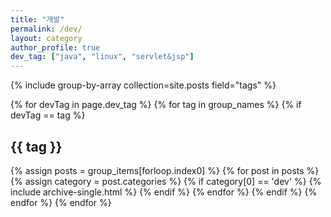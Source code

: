 ```yaml
---
title: "개발"
permalink: /dev/
layout: category
author_profile: true
dev_tag: ["java", "linux", "servlet&jsp"]
---
```

{% include group-by-array collection=site.posts field="tags" %}

{% for devTag in page.dev_tag %}
{% for tag in group_names %}
{% if devTag == tag %}
<h2 id="{{ tag | slugify }}" class="archive__subtitle">{{ tag }}</h2>
{% assign posts = group_items[forloop.index0] %}
{% for post in posts %}
{% assign category = post.categories %}
{% if category[0] == 'dev' %}
{% include archive-single.html %}
{% endif %}
{% endfor %}
{% endif %}
{% endfor %}
{% endfor %}